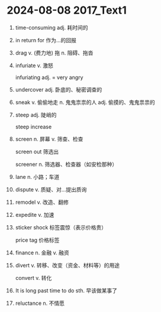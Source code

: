 # 2024-08-08 2017_Text1

1. time-consuming adj. 耗时间的

2. in return for 作为...的回报

3. drag v. (费力地) 拖 n. 阻碍、拖沓

4. infuriate v. 激怒

   infuriating adj. = very angry

5. undercover adj. 卧底的、秘密调查的

6. sneak v. 偷偷地走 n. 鬼鬼祟祟的人 adj. 偷摸的、鬼鬼祟祟的

7. steep adj. 陡峭的

   steep increase

8. screen n. 屏幕 v. 筛查、检查

   screen out 筛选出

   screener n. 筛选器、检查器（如安检那种）

9. lane n. 小路；车道

10. dispute v. 质疑、对...提出质询

11. remodel v. 改造、翻修

12. expedite v. 加速

13. sticker shock 标签震惊（表示价格贵）

    price tag 价格标签

14. finance n. 金融 v. 融资

15. divert v. 转移、改变（资金、材料等）的用途

    convert v. 转化

16. It is long past time to do sth. 早该做某事了

17. reluctance n. 不情愿
